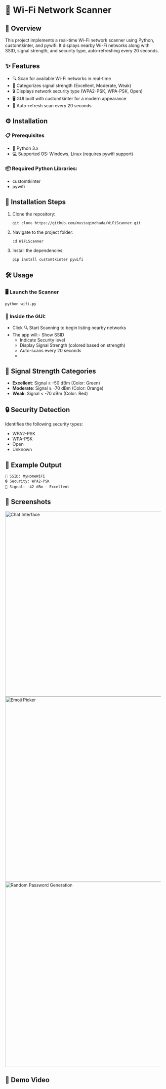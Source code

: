 # 📡 Wi-Fi Network Scanner

## 📌 Overview

This project implements a real-time Wi-Fi network scanner using Python, customtkinter, and pywifi. It displays nearby Wi-Fi networks along with SSID, signal strength, and security type, auto-refreshing every 20 seconds.

## ✨ Features

- 🔍 Scan for available Wi-Fi networks in real-time
- 📶 Categorizes signal strength (Excellent, Moderate, Weak)
- 🔒 Displays network security type (WPA2-PSK, WPA-PSK, Open)
- 🖥️ GUI built with customtkinter for a modern appearance
- 🔄 Auto-refresh scan every 20 seconds

## ⚙️ Installation

### 📋 Prerequisites

- 🐍 Python 3.x
- 💻 Supported OS: Windows, Linux (requires pywifi support)

### 📦 Required Python Libraries:

- customtkinter
- pywifi

## 🚀 Installation Steps

1. Clone the repository:

   ```
   git clone https://github.com/mustaqimdhada/WiFiScanner.git
   
   ```
2. Navigate to the project folder:

   ```
   cd WiFiScanner
   
   ```
3. Install the dependencies:

   ```
   pip install customtkinter pywifi
   
   ```

## 🛠️ Usage

### 🖥️ Launch the Scanner

```
python wifi.py
```

### 🧭 Inside the GUI:

- Click 🔍 Start Scanning to begin listing nearby networks
- The app will:- Show SSID
  - Indicate Security level
  - Display Signal Strength (colored based on strength)
  - Auto-scans every 20 seconds
  - 
## 🎨 Signal Strength Categories

- **Excellent**: Signal ≥ -50 dBm (Color: Green)
- **Moderate**: Signal ≥ -70 dBm (Color: Orange)
- **Weak**: Signal &lt; -70 dBm (Color: Red)

## 🔒 Security Detection

Identifies the following security types:

- WPA2-PSK
- WPA-PSK
- Open
- Unknown

## 🧪 Example Output

```
📶 SSID: MyHomeWiFi
🔒 Security: WPA2-PSK
📡 Signal: -42 dBm — Excellent
```
## 📸 Screenshots
  <img src="https://github.com/user-attachments/assets/780c18d8-52ff-45b6-988d-f0e482008c8a" alt="Chat Interface" width="600"/>
  <img src="https://github.com/user-attachments/assets/14f714db-674e-4e94-8e5c-fcdcf7010345" alt="Emoji Picker" width="600"/>
  <img src="https://github.com/user-attachments/assets/f429cd7f-3336-4996-98f6-29b3364ddece" alt="Random Password Generation" width="600"/>

## 🎥 Demo Video
